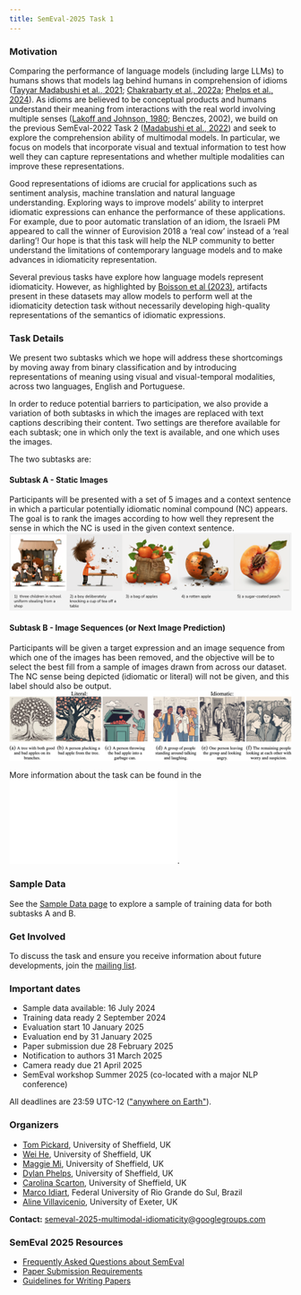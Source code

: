 ```yaml
---
title: SemEval-2025 Task 1
---
```



### Motivation
Comparing the performance of language models (including large LLMs) to humans shows that models lag behind humans in comprehension of idioms ([Tayyar Madabushi et al., 2021](https://doi.org/10.18653/v1/2021.findings-emnlp.294); [Chakrabarty et al., 2022a](https://doi.org/10.18653/v1/2022.emnlp-main.481); [Phelps et al., 2024](https://aclanthology.org/2024.mwe-1.22)). As idioms are believed to be conceptual products and humans understand their meaning from interactions with the real world involving multiple senses ([Lakoff and Johnson, 1980](https://doi.org/10.1207/s15516709cog0402_4); Benczes, 2002), we build on the previous SemEval-2022 Task 2 ([Madabushi et al., 2022](https://doi.org/10.18653/v1/2022.semeval-1.13)) and seek to explore the comprehension ability of multimodal models. In particular, we focus on models that incorporate visual and textual information to test how well they can capture representations and whether multiple modalities can improve these representations.

Good representations of idioms are crucial for applications such as sentiment analysis, machine translation and natural language understanding. Exploring ways to improve models’ ability to interpret idiomatic expressions can enhance the performance of these applications. For example, due to poor automatic translation of an idiom, the Israeli PM appeared to call the winner of Eurovision 2018 a ‘real cow’ instead of a ‘real darling’! Our hope is that this task will help the NLP community to better understand the limitations of contemporary language models and to make advances in idiomaticity representation.

Several previous tasks have explore how language models represent idiomaticity. However, as highlighted by [Boisson et al (2023)](https://doi.org/10.18653/v1/2023.emnlp-main.406), artifacts present in these datasets may allow models to perform well at the idiomaticity detection task without necessarily developing high-quality representations of the semantics of idiomatic expressions. 


### Task Details
We present two subtasks which we hope will address these shortcomings by moving away from binary classification and by introducing representations of meaning using visual and visual-temporal modalities, across two languages, English and Portuguese.

In order to reduce potential barriers to participation, we also provide a variation of both subtasks in which the images are replaced with text captions describing their content. Two settings are therefore available for each subtask; one in which only the text is available, and one which uses the images.

The two subtasks are:
#### Subtask A - Static Images
Participants will be presented with a set of 5 images and a context sentence in which a particular potentially idiomatic nominal compound (NC) appears. The goal is to rank the images according to how well they represent the sense in which the NC is used in the given context sentence.
![Bad Apple - Subtask A](/docs/assets/badapple-subtaska.png)

#### Subtask B - Image Sequences (or Next Image Prediction)
Participants will be given a target expression and an image sequence from which one of the images has been removed, and the objective will be to select the best fill from a sample of images drawn from across our dataset. The NC sense being depicted (idiomatic or literal) will not be given, and this label should also be output.
![Bad Apple - Subtask B](/docs/assets/badapple-subtaskb.png)

More information about the task can be found in the ![task description document](/docs/assets/SemEval_2025_Task_1__ADMIRE___Advancing_Multimodal_Idiomaticity_Representation.pdf).

### Sample Data

See the [Sample Data page](/data/sample/sample_data.md) to explore a sample of training data for both subtasks A and B.

### Get Involved
To discuss the task and ensure you receive information about future developments, join the [mailing list](https://groups.google.com/g/admire-semeval-2025).

### Important dates

- Sample data available: 16 July 2024
- Training data ready 2 September 2024
- Evaluation start 10 January 2025
- Evaluation end by 31 January 2025
- Paper submission due 28 February 2025
- Notification to authors 31 March 2025
- Camera ready due 21 April 2025
- SemEval workshop Summer 2025 (co-located with a major NLP conference)

All deadlines are 23:59 UTC-12 (["anywhere on Earth"](https://en.wikipedia.org/wiki/Anywhere_on_Earth)).


### Organizers

- [Tom Pickard](https://scholar.google.com/citations?user=rNTmzakAAAAJ&hl=en), University of Sheffield, UK
- [Wei He](), University of Sheffield, UK
- [Maggie Mi](), University of Sheffield, UK
- [Dylan Phelps](https://www.semanticscholar.org/author/Dylan-Phelps/2161561356), University of Sheffield, UK
- [Carolina Scarton](https://carolscarton.github.io/), University of Sheffield, UK
- [Marco Idiart](https://sites.google.com/view/marcoidiart/home), Federal University of Rio Grande do Sul, Brazil
- [Aline Villavicenio](https://sites.google.com/view/alinev), University of Exeter, UK

__Contact:__ <semeval-2025-multimodal-idiomaticity@googlegroups.com>

### SemEval 2025 Resources

- [Frequently Asked Questions about SemEval](https://semeval.github.io/faq.html)
- [Paper Submission Requirements](https://semeval.github.io/paper-requirements.html)
- [Guidelines for Writing Papers](https://semeval.github.io/system-paper-template.html)
